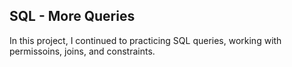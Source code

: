 ## SQL - More Queries
In this project, I continued to practicing SQL queries, working with permissoins, joins, and constraints.
